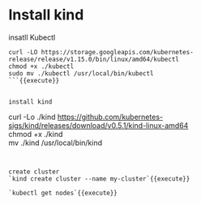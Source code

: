 # Install kind

insatll Kubectl  

```
curl -LO https://storage.googleapis.com/kubernetes-release/release/v1.15.0/bin/linux/amd64/kubectl
chmod +x ./kubectl
sudo mv ./kubectl /usr/local/bin/kubectl
```{{execute}}


install kind
```
curl -Lo ./kind https://github.com/kubernetes-sigs/kind/releases/download/v0.5.1/kind-linux-amd64  
chmod +x ./kind  
mv ./kind /usr/local/bin/kind
```{{execute}}  


create cluster  
`kind create cluster --name my-cluster`{{execute}}

`kubectl get nodes`{{execute}}
